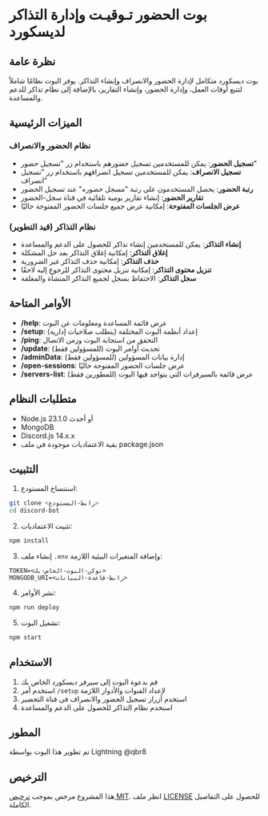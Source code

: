 # بوت الحضور تـوقيـت وإدارة التذاكر لديسكورد

## نظرة عامة
بوت ديسكورد متكامل لإدارة الحضور والانصراف وإنشاء التذاكر. يوفر البوت نظامًا شاملاً لتتبع أوقات العمل، وإدارة الحضور، وإنشاء التقارير، بالإضافة إلى نظام تذاكر للدعم والمساعدة.

## الميزات الرئيسية

### نظام الحضور والانصراف
- **تسجيل الحضور**: يمكن للمستخدمين تسجيل حضورهم باستخدام زر "تسجيل حضور"
- **تسجيل الانصراف**: يمكن للمستخدمين تسجيل انصرافهم باستخدام زر "تسجيل انصراف"
- **رتبة الحضور**: يحصل المستخدمون على رتبة "مسجل حضوره" عند تسجيل الحضور
- **تقارير الحضور**: إنشاء تقارير يومية تلقائية في قناة سجل-الحضور
- **عرض الجلسات المفتوحة**: إمكانية عرض جميع جلسات الحضور المفتوحة حاليًا

### نظام التذاكر (قيد التطوير)
- **إنشاء التذاكر**: يمكن للمستخدمين إنشاء تذاكر للحصول على الدعم والمساعدة
- **إغلاق التذاكر**: إمكانية إغلاق التذاكر بعد حل المشكلة
- **حذف التذاكر**: إمكانية حذف التذاكر غير الضرورية
- **تنزيل محتوى التذاكر**: إمكانية تنزيل محتوى التذاكر للرجوع إليه لاحقًا
- **سجل التذاكر**: الاحتفاظ بسجل لجميع التذاكر المنشأة والمغلقة

## الأوامر المتاحة

- **/help**: عرض قائمة المساعدة ومعلومات عن البوت
- **/setup**: إعداد أنظمة البوت المختلفة (يتطلب صلاحيات إدارية)
- **/ping**: التحقق من استجابة البوت وزمن الاتصال
- **/update**: تحديث أوامر البوت (للمسؤولين فقط)
- **/adminData**: إدارة بيانات المسؤولين (للمسؤولين فقط)
- **/open-sessions**: عرض جلسات الحضور المفتوحة حاليًا
- **/servers-list**: عرض قائمة بالسيرفرات التي يتواجد فيها البوت (للمطورين فقط)

## متطلبات النظام

- Node.js 23.1.0 أو أحدث
- MongoDB
- Discord.js 14.x.x
- بقية الاعتماديات موجودة في ملف package.json

## التثبيت

1. استنساخ المستودع:
```bash
git clone <رابط-المستودع>
cd discord-bot
```

2. تثبيت الاعتماديات:
```bash
npm install
```

3. إنشاء ملف `.env` وإضافة المتغيرات البيئية اللازمة:
```
TOKEN=<توكن-البوت-الخاص-بك>
MONGODB_URI=<رابط-قاعدة-البيانات>
```

4. نشر الأوامر:
```bash
npm run deploy
```

5. تشغيل البوت:
```bash
npm start
```

## الاستخدام

1. قم بدعوة البوت إلى سيرفر ديسكورد الخاص بك
2. استخدم أمر `/setup` لإعداد القنوات والأدوار اللازمة
3. استخدم أزرار تسجيل الحضور والانصراف في قناة التحضير
4. استخدم نظام التذاكر للحصول على الدعم والمساعدة

## المطور

تم تطوير هذا البوت بواسطة Lightning @qbr8

## الترخيص

هذا المشروع مرخص بموجب [ترخيص MIT](LICENSE). انظر ملف [LICENSE](LICENSE) للحصول على التفاصيل الكاملة.
